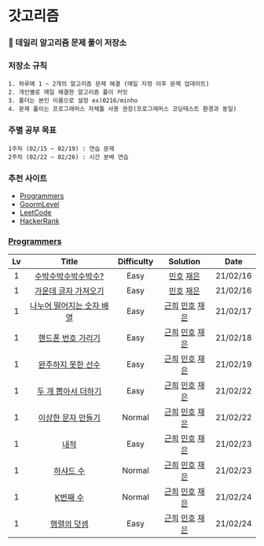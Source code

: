 # 갓고리즘

### 💬 데일리 알고리즘 문제 풀이 저장소

### 저장소 규칙

    1. 하루에 1 ~ 2개의 알고리즘 문제 해결 (매일 자정 이후 문제 업데이트)
    2. 개인별로 매일 해결한 알고리즘 풀이 커밋
    3. 폴더는 본인 이름으로 설정 ex)0216/minho
    4. 문제 풀이는 프로그래머스 자체툴 사용 권장(프로그래머스 코딩테스트 환경과 동일)

### 주별 공부 목표

    1주차 (02/15 ~ 02/19) : 연습 문제
    2주차 (02/22 ~ 02/26) : 시간 분배 연습

### 추천 사이트

- [Programmers]
- [GoormLevel]
- [LeetCode]
- [HackerRank]

### [Programmers]

| Lv  |            Title            | Difficulty |                                                                    Solution                                                                    |   Date   |
| :-: | :-------------------------: | :--------: | :--------------------------------------------------------------------------------------------------------------------------------------------: | :------: |
|  1  |    [수박수박수박수박수?]    |    Easy    |                                     [민호](./0216/minho/수박수박수.js) [재은](./0216/jaeeun/수박수박수.js)                                     | 21/02/16 |
|  1  |   [가운데 글자 가져오기]    |    Easy    |                             [민호](./0216/minho/가운데글자가져오기.js) [재은](./0216/jaeeun/가운데글자가져오기.js)                             | 21/02/16 |
|  1  | [나누어 떨어지는 숫자 배열] |    Easy    | [근희](./0217/kunhee/나누어떨어지는숫자배열.js) [민호](./0217/minho/나누어떨어지는숫자배열.js) [재은](./0217/jaeeun/나누어떨어지는숫자배열.js) | 21/02/17 |
|  1  |    [핸드폰 번호 가리기]     |    Easy    |          [근희](./0218/kunhee/핸드폰번호가리기.js) [민호](./0218/minho/핸드폰번호가리기.js) [재은](./0218/jaeeun/핸드폰번호가리기.js)          | 21/02/18 |
|  1  |    [완주하지 못한 선수]     |    Easy    |          [근희](./0219/kunhee/완주하지못한선수.js) [민호](./0219/minho/완주하지못한선수.js) [재은](./0219/jaeeun/완주하지못한선수.js)          | 21/02/19 |
|  1  |    [두 개 뽑아서 더하기]    |    Easy    |          [근희](./0222/kunhee/두개뽑아서더하기.js) [민호](./0222/minho/두개뽑아서더하기.js) [재은](./0222/jaeeun/두개뽑아서더하기.js)          | 21/02/22 |
|  1  |    [이상한 문자 만들기]     |   Normal   |          [근희](./0222/kunhee/이상한문자만들기.js) [민호](./0222/minho/이상한문자만들기.js) [재은](./0222/jaeeun/이상한문자만들기.js)          | 21/02/22 |
|  1  |           [내적]            |    Easy    |                            [근희](./0223/kunhee/내적.js) [민호](./0223/minho/내적.js) [재은](./0223/jaeeun/내적.js)                            | 21/02/23 |
|  1  |         [하샤드 수]         |   Normal   |                      [근희](./0223/kunhee/하샤드수.js) [민호](./0223/minho/하샤드수.js) [재은](./0223/jaeeun/하샤드수.js)                      | 21/02/23 |
|  1  |         [K번째 수]          |   Normal   |                       [근희](./0224/kunhee/k번째수.js) [민호](./0224/minho/k번째수.js) [재은](./0224/jaeeun/k번째수.js)                        | 21/02/24 |
|  1  |        [행렬의 덧셈]        |    Easy    |                   [근희](./0224/kunhee/행렬의덧셈.js) [민호](./0224/minho/행렬의덧셈.js) [재은](./0224/jaeeun/행렬의덧셈.js)                   | 21/02/24 |

<!-- 프로그래머스 -->

[수박수박수박수박수?]: https://programmers.co.kr/learn/courses/30/lessons/12922
[가운데 글자 가져오기]: https://programmers.co.kr/learn/courses/30/lessons/12903
[나누어 떨어지는 숫자 배열]: https://programmers.co.kr/learn/courses/30/lessons/12910
[핸드폰 번호 가리기]: https://programmers.co.kr/learn/courses/30/lessons/12948
[완주하지 못한 선수]: https://programmers.co.kr/learn/courses/30/lessons/42576
[이상한 문자 만들기]: https://programmers.co.kr/learn/courses/30/lessons/12930
[두 개 뽑아서 더하기]: https://programmers.co.kr/learn/courses/30/lessons/68644
[내적]: https://programmers.co.kr/learn/courses/30/lessons/70128
[하샤드 수]: https://programmers.co.kr/learn/courses/30/lessons/12947
[k번째 수]: https://programmers.co.kr/learn/courses/30/lessons/42748
[행렬의 덧셈]: https://programmers.co.kr/learn/courses/30/lessons/12950

<!-- 온라인 저지 사이트 -->

[programmers]: https://programmers.co.kr/learn/challenges
[goormlevel]: https://level.goorm.io/
[leetcode]: https://leetcode.com/problemset/all/
[hackerrank]: https://www.hackerrank.com/dashboard
